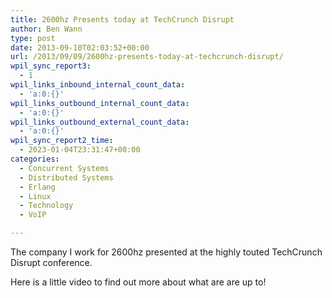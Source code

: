 ```yaml
---
title: 2600hz Presents today at TechCrunch Disrupt
author: Ben Wann
type: post
date: 2013-09-10T02:03:52+00:00
url: /2013/09/09/2600hz-presents-today-at-techcrunch-disrupt/
wpil_sync_report3:
  - 1
wpil_links_inbound_internal_count_data:
  - 'a:0:{}'
wpil_links_outbound_internal_count_data:
  - 'a:0:{}'
wpil_links_outbound_external_count_data:
  - 'a:0:{}'
wpil_sync_report2_time:
  - 2023-01-04T23:31:47+00:00
categories:
  - Concurrent Systems
  - Distributed Systems
  - Erlang
  - Linux
  - Technology
  - VoIP

---
```

The company I work for 2600hz presented at the highly touted TechCrunch Disrupt conference.

Here is a little video to find out more about what are are up to!

&nbsp;

<div style="text-align: center;">
  <p>
    &nbsp;
  </p>
  
  <p>
    &nbsp;
  </p>
</div>
